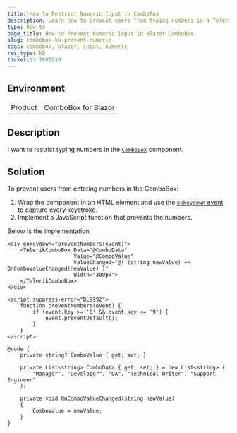 ```yaml
---
title: How to Restrict Numeric Input in ComboBox
description: Learn how to prevent users from typing numbers in a Telerik UI for Blazor ComboBox.
type: how-to
page_title: How to Prevent Numeric Input in Blazor ComboBox
slug: combobox-kb-prevent-numeric
tags: combobox, blazor, input, numeric
res_type: kb
ticketid: 1682510
---
```


## Environment

<table>
	<tbody>
		<tr>
			<td>Product</td>
			<td>ComboBox for Blazor</td>
		</tr>
	</tbody>
</table>

## Description

I want to restrict typing numbers in the [`ComboBox`](slug:components/combobox/overview) component.

## Solution

To prevent users from entering numbers in the ComboBox: 

1. Wrap the component in an HTML element and use the [`onkeydown` event](https://www.w3schools.com/jsref/event_onkeydown.asp) to capture every keystroke.
2. Implement a JavaScript function that prevents the numbers.

Below is the implementation:

`````Razor
<div onkeydown="preventNumbers(event)">
    <TelerikComboBox Data="@ComboData"
                     Value="@ComboValue"
                     ValueChanged="@( (string newValue) => OnComboValueChanged(newValue) )"
                     Width="300px">
    </TelerikComboBox>
</div>

<script suppress-error="BL9992">
    function preventNumbers(event) {
        if (event.key >= '0' && event.key <= '9') {
            event.preventDefault();
        }
    }
</script>

@code {
    private string? ComboValue { get; set; }

    private List<string> ComboData { get; set; } = new List<string> {
        "Manager", "Developer", "QA", "Technical Writer", "Support Engineer"
    };

    private void OnComboValueChanged(string newValue)
    {
        ComboValue = newValue;
    }
}
`````
